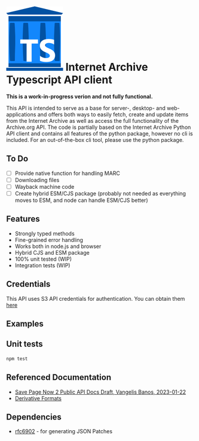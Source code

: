 

# ![Logo](./internet-archive-ts-logo.svg) Internet Archive Typescript API client

**This is a work-in-progress verion and not fully functional.**

This API is intended to serve as a base for server-, desktop- and web-applications and offers both ways to easily fetch, create and update items from the Internet Archive as well as access the full functionality of the Archive.org API.
The code is partially based on the Internet Archive Python API client and contains all features of the python package, however no cli is included. For an out-of-the-box cli tool, please use the python package.

## To Do

- [ ] Provide native function for handling MARC
- [ ] Downloading files
- [ ] Wayback machine code
- [ ] Create hybrid ESM/CJS package (probably not needed as everything moves to ESM, and node can handle ESM/CJS better)

## Features

- Strongly typed methods
- Fine-grained error handling
- Works both in node.js and browser
- Hybrid CJS and ESM package
- 100% unit tested (WIP)
- Integration tests (WIP)

## Credentials

This API uses S3 API credentials for authentication. You can obtain them [here](https://archive.org/account/s3.php)

## Examples



## Unit tests

```bash
npm test
```

## Referenced Documentation

- [Save Page Now 2 Public API Docs Draft, Vangelis Banos, 2023-01-22](https://docs.google.com/document/d/1Nsv52MvSjbLb2PCpHlat0gkzw0EvtSgpKHu4mk0MnrA/edit?tab=t.0#heading=h.1gmodju1d6p0)
- [Derivative Formats](https://web.archive.org/web/20190711182843/https://archive.org/help/derivatives.php)


## Dependencies

- [rfc6902]() - for generating JSON Patches